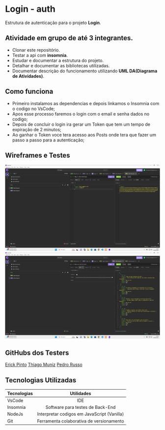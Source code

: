# Login - auth
Estrutura de autenticação para o projeto **Login**.
## Atividade em grupo de até 3 integrantes.
- Clonar este repositório.
- Testar a api com **insomnia**.
- Estudar e documentar a estrutura do projeto.
- Detalhar e documentar as bibliotecas utilizadas.
- Documentar descrição do funcionamento utilizando **UML DA(Diagrama de Atividades)**.
## Como funciona
- Primeiro instalamos as dependencias e depois linkamos o Insomnia com o codigo no VsCode;
- Apos esse processo faremos o login com o email e senha dados no codigo;
- Depois de concluir o login ira gerar um Token que tem um tempo de expiração de 2 minutos;
- Ao ganhar o Token voce tera acesso aos Posts onde tera que fazer um passo a passo para a autenticação;
## Wireframes e Testes
![Wireframe de Login](./assets/Captura%20de%20tela%202025-06-03%20135826.png)
![Wireframe de Posts e Autenticação](./assets/Captura%20de%20tela%202025-06-03%20135837.png)
## GitHubs dos Testers
[Erick Pinto](https://github.com/ErickAguiar06)
[Thiago Muniz](https://github.com/ThiagoMuniz08)
[Pedro Russo](https://github.com/pedrodnrusso)
## Tecnologias Utilizadas
| Tecnologias  | Utilidades |
| ------------- |:-------------:|
| VsCode     | IDE     |
| Insomnia     | Software para testes de Back-End    |
| NodeJs |  Interpretar codigos em JavaScript (Vanilla)     |
| Git    | Ferramenta colaborativa de versionamento |
